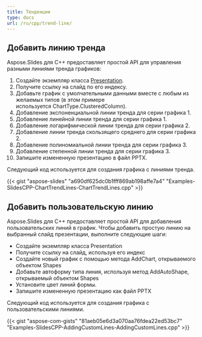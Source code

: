 ```yaml
---
title: Тенденции
type: docs
url: /ru/cpp/trend-line/
---
```


## **Добавить линию тренда**
Aspose.Slides для C++ предоставляет простой API для управления разными линиями тренда графиков:

1. Создайте экземпляр класса [Presentation](https://reference.aspose.com/slides/net/aspose.slides/presentation).
1. Получите ссылку на слайд по его индексу.
1. Добавьте график с умолчательными данными вместе с любым из желаемых типов (в этом примере используется ChartType.ClusteredColumn).
1. Добавление экспоненциальной линии тренда для серии графика 1.
1. Добавление линейной линии тренда для серии графика 1.
1. Добавление логарифмической линии тренда для серии графика 2.
1. Добавление линии тренда скользящего среднего для серии графика 2.
1. Добавление полиномиальной линии тренда для серии графика 3.
1. Добавление степенной линии тренда для серии графика 3.
1. Запишите измененную презентацию в файл PPTX.

Следующий код используется для создания графика с линиями тренда.

{{< gist "aspose-slides" "a690df625dc0b1fff869ab198affe7a4" "Examples-SlidesCPP-ChartTrendLines-ChartTrendLines.cpp" >}}

## **Добавить пользовательскую линию**
Aspose.Slides для C++ предоставляет простой API для добавления пользовательских линий в график. Чтобы добавить простую линию на выбранный слайд презентации, выполните следующие шаги:

- Создайте экземпляр класса Presentation
- Получите ссылку на слайд, используя его индекс
- Создайте новый график с помощью метода AddChart, открываемого объектом Shapes
- Добавьте автоформу типа линия, используя метод AddAutoShape, открываемый объектом Shapes
- Установите цвет линий формы.
- Запишите измененную презентацию как файл PPTX

Следующий код используется для создания графика с пользовательскими линиями.

{{< gist "aspose-com-gists" "81aeb05e6d3a070aa76fdea22ed53bc7" "Examples-SlidesCPP-AddingCustomLines-AddingCustomLines.cpp" >}}